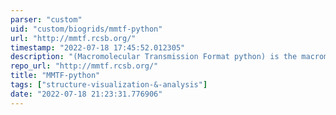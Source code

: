 ```yaml
---
parser: "custom"
uid: "custom/biogrids/mmtf‑python"
url: "http://mmtf.rcsb.org/"
timestamp: "2022-07-18 17:45:52.012305"
description: "(Macromolecular Transmission Format python) is the macromolecular transmission format (MMTF) binary encoding of biological structures.This title holds the Python API encoding and decoding libraries.The  mmtf-python module is available in BioGrids python 3.6.5.To use this version of python set the environment variable after sourcing /programs/biogrids.shrc:export PYTHON_X=3.6.5    (Linux)export PYTHON_M=3.6.5    (OSX)Alternatively, add this env variable to ~/.sbgrid.confSee https://biogrids.org/wiki/versions  for details."
repo_url: "http://mmtf.rcsb.org/"
title: "MMTF‑python"
tags: ["structure-visualization-&-analysis"]
date: "2022-07-18 21:23:31.776906"
---
```

